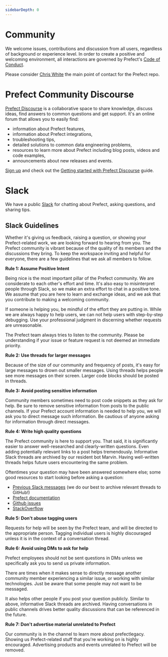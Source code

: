 ```yaml
---
sidebarDepth: 0
---
```


# Community

We welcome issues, contributions and discussion from all users, regardless of background or experience level. In order to create a positive and welcoming environment, all interactions are governed by Prefect's [Code of Conduct](code_of_conduct.md).

Please consider [Chris White](https://github.com/cicdw) the main point of contact for the Prefect repo.

# Prefect Community Discourse

[Prefect Discourse](https://discourse.prefectlegacy.io/) is a collaborative space to share knowledge, discuss ideas, find answers to common questions and get support. It's an online forum that allows you to easily find:
- information about Prefect features,
- information about Prefect integrations,
- troubleshooting tips,
- detailed solutions to common data engineering problems,
- resources to learn more about Prefect including blog posts, videos and code examples,
- announcements about new releases and events.


[Sign up](https://discourse.prefectlegacy.io/) and check out the [Getting started with Prefect Discourse](https://discourse.prefectlegacy.io/t/getting-started-with-prefect-discourse/25) guide.


# Slack

We have a public [Slack](https://prefectlegacy.io/slack) for chatting about Prefect, asking questions, and sharing tips.

## Slack Guidelines

Whether it's giving us feedback, raising a question, or showing your Prefect-related work, we are looking forward to hearing from you. The Prefect community is vibrant because of the quality of its members and the discussions they bring. To keep the workspace inviting and helpful for everyone, there are a few guidelines that we ask all members to follow.

**Rule 1: Assume Positive Intent**

Being nice is the most important pillar of the Prefect community. We are considerate to each other's effort and time. It's also easy to misinterpret people through Slack, so we make an extra effort to chat in a positive tone. We assume that you are here to learn and exchange ideas, and we ask that you contribute to making a welcoming community.

If someone is helping you, be mindful of the effort they are putting in. While we are always happy to help users, we can not help users with step-by-step debugging. Use your professional judgment in discerning whether requests are unreasonable. 

The Prefect team always tries to listen to the community. Please be understanding if your issue or feature request is not deemed an immediate priority.

**Rule 2: Use threads for larger messages**

Because of the size of our community and frequency of posts, it's easy for large messages to drown out smaller messages. Using threads helps people see more messages on their screen. Larger code blocks should be posted in threads.

**Rule 3: Avoid posting sensitive information**

Community members sometimes need to post code snippets as they ask for help. Be sure to remove sensitive information from posts to the public channels. If your Prefect account information is needed to help you, we will ask you to direct message such information. Be cautious of anyone asking for information through direct messages.

**Rule 4: Write high quality questions**

The Prefect community is here to support you. That said, it is significantly easier to answer well-researched and clearly-written questions. Even adding potentially relevant links to a post helps tremendously.
Informative Slack threads are archived by our resident bot Marvin. Having well-written threads helps future users encountering the same problem.

Oftentimes your question may have been answered somewhere else; some good resources to start looking before asking a question:
* [Previous Slack messages](https://github.com/PrefectHQ/prefect/issues?q=is%3Aopen+is%3Aissue+label%3A%22Prefect+Slack+Community%22) (we do our best to archive relevant threads to GitHub!)
* [Prefect documentation](https://docs.prefectlegacy.io/core/development/documentation.html)
* [Github issues](https://github.com/PrefectHQ/prefect/issues)
* [StackOverflow](https://stackoverflow.com/questions/tagged/prefect)

**Rule 5: Don't abuse tagging users**

Requests for help will be seen by the Prefect team, and will be directed to the appropriate person. Tagging individual users is highly discouraged unless it is in the context of a conversation thread.

**Rule 6: Avoid using DMs to ask for help**

Prefect employees should not be sent questions in DMs unless we specifically ask you to send us private information.

There are times when it makes sense to directly message another community member experiencing a similar issue, or working with similar technologies. Just be aware that some people may not want to be messaged.

It also helps other people if you post your question publicly. Similar to above, informative Slack threads are archived. Having conversations in public channels drives better quality discussions that can be referenced in the future.

**Rule 7: Don't advertise material unrelated to Prefect**

Our community is in the channel to learn more about prefectlegacy. Showing us Prefect-related stuff that you're working on is highly encouraged. Advertising products and events unrelated to Prefect will be removed.
